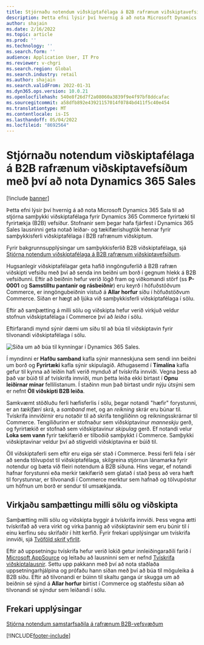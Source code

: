 ```yaml
---
title: Stjórnaðu notendum viðskiptafélaga á B2B rafrænum viðskiptavefsíðum með því að nota Dynamics 365 Sales
description: Þetta efni lýsir því hvernig á að nota Microsoft Dynamics 365 Sala til að stjórna samþykki viðskiptafélaga fyrir Dynamics 365 Commerce fyrirtæki til fyrirtækja (B2B) vefsíður.
author: shajain
ms.date: 2/16/2022
ms.topic: article
ms.prod: ''
ms.technology: ''
ms.search.form: ''
audience: Application User, IT Pro
ms.reviewer: v-chgri
ms.search.region: Global
ms.search.industry: retail
ms.author: shajain
ms.search.validFrom: 2022-01-31
ms.dyn365.ops.version: 10.0.21
ms.openlocfilehash: 540e8f26d7f2a08060a3839f9e4f97bf8ddcafac
ms.sourcegitcommit: a58dfb892e43921157014f0784bd411f5c40e454
ms.translationtype: MT
ms.contentlocale: is-IS
ms.lasthandoff: 05/04/2022
ms.locfileid: "8692564"
---
```

# <a name="manage-business-partner-users-on-b2b-e-commerce-websites-using-dynamics-365-sales"></a>Stjórnaðu notendum viðskiptafélaga á B2B rafrænum viðskiptavefsíðum með því að nota Dynamics 365 Sales

[!include [banner](../../includes/banner.md)]

Þetta efni lýsir því hvernig á að nota Microsoft Dynamics 365 Sala til að stjórna samþykki viðskiptafélaga fyrir Dynamics 365 Commerce fyrirtæki til fyrirtækja (B2B) vefsíður. Stofnanir sem þegar hafa fjárfest í Dynamics 365 Sales lausninni geta notað leiðar- og tækifærishugtök hennar fyrir samþykkisferli viðskiptafélaga í B2B rafrænum viðskiptum.

Fyrir bakgrunnsupplýsingar um samþykkisferlið B2B viðskiptafélaga, sjá [Stjórna notendum viðskiptafélaga á B2B rafrænum viðskiptavefsíðum](manage-b2b-users.md).

Hugsanlegir viðskiptafélagar geta hafið inngönguferlið á B2B rafræn viðskipti vefsíðu með því að senda inn beiðni um borð í gegnum hlekk á B2B vefsíðunni. Eftir að beiðnin hefur verið lögð fram og viðkomandi störf (ss **P-0001** og **Samstilltu pantanir og rásbeiðnir**) eru keyrð í höfuðstöðvum Commerce, er inngöngubeiðnin vistuð á **Allar horfur** síðu í höfuðstöðvum Commerce. Síðan er hægt að ljúka við samþykkisferli viðskiptafélaga í sölu.

Eftir að samþætting á milli sölu og viðskipta hefur verið virkjuð veldur stofnun viðskiptafélaga í Commerce því að *leiða* í sölu.

Eftirfarandi mynd sýnir dæmi um síðu til að búa til viðskiptavin fyrir tilvonandi viðskiptafélaga í sölu.

![Síða um að búa til kynningar í Dynamics 365 Sales.](../media/LeadInSales.png)

Í myndinni er **Hafðu samband** kafla sýnir manneskjuna sem sendi inn beiðni um borð og **Fyrirtæki** kafla sýnir skipulagið. Athugasemd í **Tímalína** kafla gefur til kynna að leiðin hafi verið mynduð af tvískrifa innviði. Vegna þess að það var búið til af tvískrifa innviði, mun þetta leiða ekki birtast í **Opnu leiðirnar mínar** fellilistanum. Í staðinn mun það birtast undir nýju útsýni sem er nefnt **Öll viðskipti B2B leiða**.

Samkvæmt stöðluðu ferli hæfisferlis í sölu, þegar notandi "hæfir" forystunni, er an *tækifæri* skrá, a *samband* met, og an *reikning* skrár eru búnar til. Tvískrifa innviðirnir eru notaðir til að skrifa tengiliðinn og reikningsskrárnar til Commerce. Tengiliðurinn er stofnaður sem viðskiptavinur *manneskju* gerð, og fyrirtækið er stofnað sem viðskiptavinur *skipulag* gerð. Ef notandi velur **Loka sem vann** fyrir tækifærið er tilboðið samþykkt í Commerce. Samþykki viðskiptavinar veldur því að stigveldi viðskiptavina er búið til.

Öll viðskiptaferli sem eftir eru eiga sér stað í Commerce. Þessi ferli fela í sér að senda tölvupóst til viðskiptafélaga, skilgreina stjórnun lánamarka fyrir notendur og bæta við fleiri notendum á B2B síðuna. Hins vegar, ef notandi hafnar forystunni eða merkir tækifærið sem glatað í stað þess að vera hæft til forystunnar, er tilvonandi í Commerce merktur sem hafnað og tölvupóstur um höfnun um borð er sendur til umsækjanda.

## <a name="enable-integration-between-sales-and-commerce"></a>Virkjaðu samþættingu milli sölu og viðskipta

Samþætting milli sölu og viðskipta byggir á tvískrifa innviði. Þess vegna ætti tvískrifað að vera virkt og virka þannig að viðskiptavinir sem eru búnir til í einu kerfinu séu skrifaðir í hitt kerfið. Fyrir frekari upplýsingar um tvískrifa innviði, sjá [Tvöföld skrif yfirlit](/dynamics365/fin-ops-core/dev-itpro/data-entities/dual-write/dual-write-overview).

Eftir að uppsetningu tvískrifa hefur verið lokið getur innleiðingaraðili farið í [Microsoft AppSource](https://appsource.microsoft.com/) og leitaðu að lausninni sem er nefnd [Tvískrifa viðskiptalausnir](https://partner.microsoft.com/dashboard/commercial-marketplace/offers/7ca1d8c9-dc79-4cb7-a82e-8dc96a25acca/overview). Settu upp pakkann með því að nota staðlaða uppsetningarhjálpina og prófaðu hann síðan með því að búa til möguleika á B2B síðu. Eftir að tilvonandi er búinn til skaltu ganga úr skugga um að beiðnin sé sýnd á **Allar horfur** birtist í Commerce og staðfestu síðan að tilvonandi sé sýndur sem leiðandi í sölu.

## <a name="additional-resources"></a>Frekari upplýsingar

[Stjórna notendum samstarfsaðila á rafrænum B2B-vefsvæðum](manage-b2b-users.md)

[!INCLUDE[footer-include](../../includes/footer-banner.md)]

